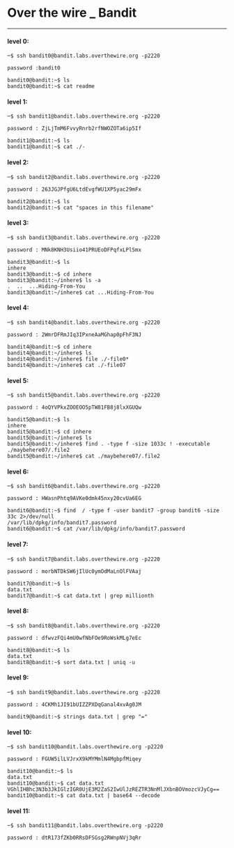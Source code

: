 # Over the wire _ Bandit
---
#### level 0:
```
─$ ssh bandit0@bandit.labs.overthewire.org -p2220
```
```
password :bandit0
```
```
bandit0@bandit:~$ ls
bandit0@bandit:~$ cat readme
```
#### level 1:
```
─$ ssh bandit1@bandit.labs.overthewire.org -p2220
```
```
password : ZjLjTmM6FvvyRnrb2rfNWOZOTa6ip5If
```
```
bandit1@bandit:~$ ls
bandit1@bandit:~$ cat ./-
```
#### level 2:
```
─$ ssh bandit2@bandit.labs.overthewire.org -p2220
```
```
password : 263JGJPfgU6LtdEvgfWU1XP5yac29mFx
```
```
bandit2@bandit:~$ ls
bandit2@bandit:~$ cat "spaces in this filename"
```
#### level 3:
```
─$ ssh bandit3@bandit.labs.overthewire.org -p2220
```
```
password : MNk8KNH3Usiio41PRUEoDFPqfxLPlSmx
```
```
bandit3@bandit:~$ ls
inhere
bandit3@bandit:~$ cd inhere
bandit3@bandit:~/inhere$ ls -a
.  ..  ...Hiding-From-You
bandit3@bandit:~/inhere$ cat ...Hiding-From-You 
```
#### level 4:
```
─$ ssh bandit4@bandit.labs.overthewire.org -p2220
```
```
password : 2WmrDFRmJIq3IPxneAaMGhap0pFhF3NJ
```
```
bandit4@bandit:~$ cd inhere
bandit4@bandit:~/inhere$ ls
bandit4@bandit:~/inhere$ file ./-file0*
bandit4@bandit:~/inhere$ cat ./-file07
```
#### level 5:
```
─$ ssh bandit5@bandit.labs.overthewire.org -p2220
```
```
password : 4oQYVPkxZOOEOO5pTW81FB8j8lxXGUQw
```
```
bandit5@bandit:~$ ls
inhere
bandit5@bandit:~$ cd inhere
bandit5@bandit:~/inhere$ ls
bandit5@bandit:~/inhere$ find . -type f -size 1033c ! -executable
./maybehere07/.file2
bandit5@bandit:~/inhere$ cat ./maybehere07/.file2
```
#### level 6:
```
─$ ssh bandit6@bandit.labs.overthewire.org -p2220
```
```
password : HWasnPhtq9AVKe0dmk45nxy20cvUa6EG
```
```
bandit6@bandit:~$ find  / -type f -user bandit7 -group bandit6 -size 33c 2>/dev/null
/var/lib/dpkg/info/bandit7.password
bandit6@bandit:~$ cat /var/lib/dpkg/info/bandit7.password
```
#### level 7:
```
─$ ssh bandit7@bandit.labs.overthewire.org -p2220
```
```
password : morbNTDkSW6jIlUc0ymOdMaLnOlFVAaj
```
```
bandit7@bandit:~$ ls
data.txt
bandit7@bandit:~$ cat data.txt | grep millionth
```
#### level 8:
```
─$ ssh bandit8@bandit.labs.overthewire.org -p2220
```
```
password : dfwvzFQi4mU0wfNbFOe9RoWskMLg7eEc
```
```
bandit8@bandit:~$ ls
data.txt
bandit8@bandit:~$ sort data.txt | uniq -u
```
#### level 9:
```
─$ ssh bandit9@bandit.labs.overthewire.org -p2220
```
```
password : 4CKMh1JI91bUIZZPXDqGanal4xvAg0JM
```
```
bandit9@bandit:~$ strings data.txt | grep "="
```
#### level 10:
```
─$ ssh bandit10@bandit.labs.overthewire.org -p2220
```
```
password : FGUW5ilLVJrxX9kMYMmlN4MgbpfMiqey
```
```
bandit10@bandit:~$ ls
data.txt
bandit10@bandit:~$ cat data.txt
VGhlIHBhc3N3b3JkIGlzIGR0UjE3M2ZaS2IwUlJzREZTR3NnMlJXbnBOVmozcVJyCg==
bandit10@bandit:~$ cat data.txt | base64 --decode
```
#### level 11:
```
─$ ssh bandit11@bandit.labs.overthewire.org -p2220
```
```
password : dtR173fZKb0RRsDFSGsg2RWnpNVj3qRr
```